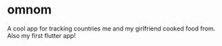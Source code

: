 # omnom
A cool app for tracking countries me and my girlfriend cooked food from. Also my first flutter app!
